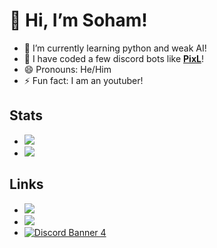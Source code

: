 # 👋 Hi, I’m Soham!

- 🔭 I’m currently learning python and weak AI!
- 🤖 I have coded a few discord bots like **[PixL](https://discordbotlist.com/bots/pixl)**!
- 😄 Pronouns: He/Him
- ⚡ Fun fact: I am an youtuber!

## Stats

- ![](https://komarev.com/ghpvc/?username=soham485)
- ![](https://github-readme-stats.vercel.app/api?username=Soham485&show_icons=true&hide_border=true&theme=tokyonight)

## Links

* [![](https://img.shields.io/badge/GitHub-100000?style=for-the-badge&logo=github&logoColor=white)](https://github.com/soham485)
* [![](https://img.shields.io/badge/YouTube-FF0000?style=for-the-badge&logo=youtube&logoColor=white)](https://www.youtube.com/channel/UC2CE5AfflIzhZCNJv5Qdkjg)
* [![Discord Banner 4](https://discordapp.com/api/guilds/859038936160927764/widget.png?style=banner4)](https://discord.gg/aEBxQnZE6B)


